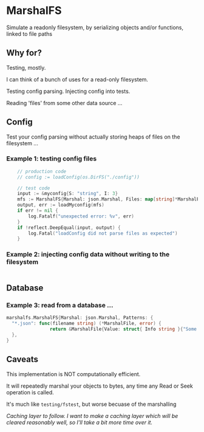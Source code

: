 # MarshalFS

Simulate a readonly filesystem, by serializing objects and/or functions, linked to file paths

## Why for?

Testing, mostly.

I can think of a bunch of uses for a read-only filesystem.

Testing config parsing. Injecting config into tests.

Reading 'files' from some other data source ...

## Config

Test your config parsing without actually storing heaps of files on the filesystem ...

### Example 1: testing config files

```go
	// production code
	// config := loadConfig(os.DirFS("./config"))

	// test code
	input := &myconfig{S: "string", I: 3}
	mfs := MarshalFS{Marshal: json.Marshal, Files: map[string]*MarshalFile{"config.json": &MarshalFile{Value: input}}}
	output, err := loadMyconfig(mfs)
	if err != nil {
		log.Fatalf("unexpected error: %v", err)
	}
	if !reflect.DeepEqual(input, output) {
		log.Fatal("loadConfig did not parse files as expected")
	}
```

### Example 2: injecting config data without writing to the filesystem

```go
```
## Database

### Example 3: read from a database ...

```go
marshalfs.MarshalFS{Marshal: json.Marshal, Patterns: {
  "*.json": func(filename string) (*MarshalFile, error) {
				return &MarshalFile{Value: struct{ Info string }{"Some globbed info.\n"}}, nil
  },
}

```

## Caveats

This implementation is NOT computationally efficient.

It will repeatedly marshal your objects to bytes, any time any Read or Seek operation is called.

It's much like `testing/fstest`, but worse becuase of the marshalling

_Caching layer to follow. I want to make a caching layer which will be cleared reasonably well, so I'll take a bit more time over it._
